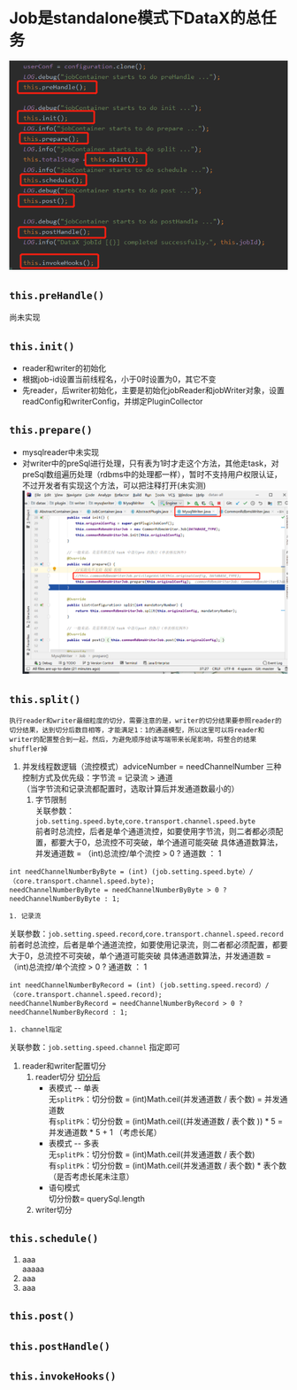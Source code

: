 # Job是standalone模式下DataX的总任务

![job流程](./image/job.png)

## `this.preHandle()`
尚未实现
## `this.init()`
+ reader和writer的初始化
+ 根据job-id设置当前线程名，小于0时设置为0，其它不变
+ 先reader，后writer初始化，主要是初始化jobReader和jobWriter对象，设置readConfig和writerConfig，并绑定PluginCollector

## `this.prepare()`
+ mysqlreader中未实现
+ 对writer中的preSql进行处理，只有表为1时才走这个方法，其他走task，对preSql数组遍历处理（rdbms中的处理都一样），暂时不支持用户权限认证，不过开发者有实现这个方法，可以把注释打开(未实测)
 ![prepare](./image/mysqlWriterPrepare.png)

## `this.split()`
```
执行reader和writer最细粒度的切分，需要注意的是，writer的切分结果要参照reader的切分结果，达到切分后数目相等，才能满足1：1的通道模型，所以这里可以将reader和writer的配置整合到一起，然后，为避免顺序给读写端带来长尾影响，将整合的结果shuffler掉
```
1.  并发线程数逻辑（流控模式）adviceNumber = needChannelNumber
三种控制方式及优先级：字节流 = 记录流 > 通道  
（当字节流和记录流都配置时，选取计算后并发通道数最小的）
    1. 字节限制  
关联参数：`job.setting.speed.byte`,`core.transport.channel.speed.byte`  
前者时总流控，后者是单个通道流控，如要使用字节流，则二者都必须配置，都要大于0，总流控不可突破，单个通道可能突破
具体通道数算法，并发通道数 = （int)总流控/单个流控 > 0 ? 通道数 ： 1
```
int needChannelNumberByByte = (int) (job.setting.speed.byte）/（core.transport.channel.speed.byte);
needChannelNumberByByte = needChannelNumberByByte > 0 ? needChannelNumberByByte : 1;
```
    1. 记录流  
关联参数：`job.setting.speed.record`,`core.transport.channel.speed.record`  
前者时总流控，后者是单个通道流控，如要使用记录流，则二者都必须配置，都要大于0，总流控不可突破，单个通道可能突破
具体通道数算法，并发通道数 = （int)总流控/单个流控 > 0 ? 通道数 ： 1
```
int needChannelNumberByRecord = (int) (job.setting.speed.record）/（core.transport.channel.speed.record);
needChannelNumberByRecord = needChannelNumberByRecord > 0 ? needChannelNumberByRecord : 1;
```
    1. channel指定  
关联参数：`job.setting.speed.channel`
指定即可  
1. reader和writer配置切分
    1. reader切分 [切分后](./split/readerTaskConfigs.md)
         + 表模式 -- 单表  
无`splitPk`：切分份数 =  (int)Math.ceil(并发通道数 / 表个数) = 并发通道数  
有`splitPk`：切分份数 = (int)Math.ceil((并发通道数 / 表个数 )) * 5 = 并发通道数 * 5  + 1 （考虑长尾）
         + 表模式 -- 多表  
无`splitPk`：切分份数 =  (int)Math.ceil(并发通道数 / 表个数)  
有`splitPk`：切分份数 = (int)Math.ceil(并发通道数 / 表个数) * 表个数  （是否考虑长尾未注意）
         + 语句模式  
切分份数= querySql.length
    1. writer切分

## `this.schedule()`  
1. aaa  
aaaaa
2. aaa
1. aaa

## `this.post()`

## `this.postHandle()`

## `this.invokeHooks()`

